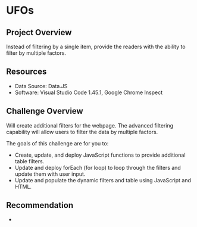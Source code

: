 # UFOs

## Project Overview

Instead of filtering by a single item, provide the readers with the ability to filter by multiple factors.

## Resources

- Data Source: Data.JS
- Software: Visual Studio Code 1.45.1, Google Chrome Inspect

## Challenge Overview

Will create additional filters for the webpage.  The advanced filtering capability will allow users to filter the data by multiple factors.

The goals of this challenge are for you to:

- Create, update, and deploy JavaScript functions to provide additional table filters.
- Update and deploy forEach (for loop) to loop through the filters and update them with user input.
- Update and populate the dynamic filters and table using JavaScript and HTML.

## Recommendation
- 
